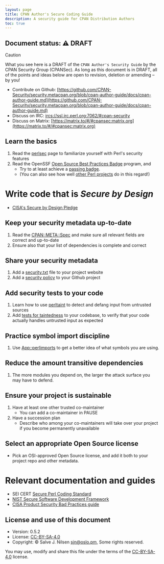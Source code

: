 ```yaml
---
layout: page
title: CPAN Author's Secure Coding Guide
description: A security guide for CPAN Distribution Authors
toc: true
---
```


## Document status: ⚠️  DRAFT

> [!CAUTION]
> What you see here is a DRAFT of the `CPAN Author's Security Guide` by the CPAN Security Group (CPANSec).
> As long as this document is in DRAFT, all of the points and ideas below are open to revision, deletion or amending – by you!
>
> - Contribute on Github: [https://github.com/CPAN-Security/security.metacpan.org/blob/cpan-author-guide/docs/cpan-author-guide.md](https://github.com/CPAN-Security/security.metacpan.org/blob/cpan-author-guide/docs/cpan-author-guide.md)
> - Discuss on IRC: [ircs://ssl.irc.perl.org:7062/#cpan-security](ircs://ssl.irc.perl.org:7062/#cpan-security)
> - Discuss on Matrix: [https://matrix.to/#/#cpansec:matrix.org](https://matrix.to/#/#cpansec:matrix.org)

## Learn the basics

1. Read the [perlsec](https://perldoc.perl.org/perlsec) page to familiarize yourself with Perl's security features
1. Read the OpenSSF [Open Source Best Practices Badge](https://www.bestpractices.dev/en) program, and
    * Try to at least achieve a [passing badge](https://www.bestpractices.dev/en/criteria/0).
    * (You can also see how well [other Perl projects](https://www.bestpractices.dev/en/projects?q=perl) do in this regard!)

# Write code that is _Secure by Design_

* [CISA's Secure by Design Pledge](https://www.cisa.gov/securebydesign/pledge)


## Keep your security metadata up-to-date

1. Read the [CPAN::META::Spec](https://metacpan.org/pod/CPAN::Meta::Spec) and make sure all relevant fields are correct and up-to-date
1. Ensure also that your list of dependencies is complete and correct

## Share your security metadata

1. Add a [security.txt](https://securitytxt.org/) file to your project website
1. Add a [security policy](https://docs.github.com/en/code-security/getting-started/adding-a-security-policy-to-your-repository#adding-a-security-policy-to-your-repository) to your Github project

## Add security tests to your code

1. Learn how to use [perltaint](https://perldoc.perl.org/perlsec#Laundering-and-Detecting-Tainted-Data) to detect and defang input from untrusted sources
1. Add [tests for taintedness](https://metacpan.org/pod/Test::Taint) to your codebase, to verify that your code actually handles untrusted input as expected

## Practice symbol import discipline

1. Use [App::perlimports](https://www.olafalders.com/2024/04/15/getting-started-with-perlimports/) to get a better idea of what symbols you are using.

## Reduce the amount transitive dependencies

1. The more modules you depend on, the larger the attack surface you may have to defend.

## Ensure your project is sustainable

1. Have at least one other trusted co-maintainer
    * You can add a co-maintainer in PAUSE
1. Have a succession plan
    * Describe who among your co-maintainers will take over your project if you become permanently unavailable

## Select an appropriate Open Source license

* Pick an OSI-approved Open Source license, and add it both to your project repo and other metadata.


# Relevant documentation and guides

* SEI CERT [Secure Perl Coding Standard](https://wiki.sei.cmu.edu/confluence/display/perl/SEI+CERT+Perl+Coding+Standard)
* [NIST Secure Software Development Framework](https://csrc.nist.gov/projects/ssdf)
* [CISA Product Security Bad Practices guide](https://www.cisa.gov/resources-tools/resources/product-security-bad-practices)


## License and use of this document

* Version: 0.5.2
* License: [CC-BY-SA-4.0](https://creativecommons.org/licenses/by-sa/4.0/deed)
* Copyright: © Salve J. Nilsen <sjn@oslo.pm>, Some rights reserved.

You may use, modify and share this file under the terms of the [CC-BY-SA-4.0](https://creativecommons.org/licenses/by-sa/4.0/deed) license.
